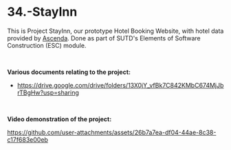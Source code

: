 # 34.-StayInn
This is Project StayInn, our prototype Hotel Booking Website, with hotel data provided by [Ascenda](https://www.ascenda.com/). 
Done as part of SUTD's Elements of Software Construction (ESC) module.

<br>

**Various documents relating to the project:**
- https://drive.google.com/drive/folders/13X0jY_vfBk7C842KMbC674MjJbrTBgHw?usp=sharing

<br>

**Video demonstration of the project:**


https://github.com/user-attachments/assets/26b7a7ea-df04-44ae-8c38-c17f683e00eb

